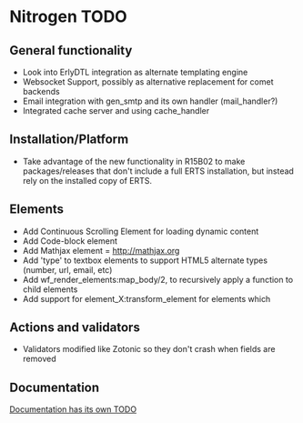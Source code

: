 # Nitrogen TODO

## General functionality

* Look into ErlyDTL integration as alternate templating engine
* Websocket Support, possibly as alternative replacement for comet backends
* Email integration with gen\_smtp and its own handler (mail\_handler?)
* Integrated cache server and using cache\_handler

## Installation/Platform

* Take advantage of the new functionality in R15B02 to make packages/releases that don't include a full ERTS installation, but instead rely on the installed copy of ERTS.

## Elements

* Add Continuous Scrolling Element for loading dynamic content
* Add Code-block element
* Add Mathjax element = http://mathjax.org
* Add 'type' to textbox elements to support HTML5 alternate types (number, url, email, etc)
* Add wf_render_elements:map_body/2, to recursively apply a function to child elements
* Add support for element_X:transform_element for elements which 

## Actions and validators

* Validators modified like Zotonic so they don't crash when fields are removed

## Documentation

[Documentation has its own TODO](http://github.com/nitrogen/nitrogen_core/docs/org-mode/README.markdown)

